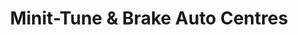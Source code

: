 ---
title: "Minit-Tune & Brake Auto Centres"
url: /surrey/minit-tune-and-brake-auto-centres/
shop: car repair
---